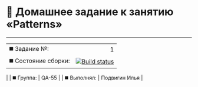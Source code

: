 #  :page_facing_up: Домашнее задание к занятию «Patterns»

---




| | |
|:------------------------------|--------------------------------------:|
| :black_medium_square: Задание №: | 1 |
| :black_medium_square: Состояние сборки: | [![Build status](https://ci.appveyor.com/api/projects/status/wgocg7idaw4wls1j/branch/main?svg=true)](https://ci.appveyor.com/project/Elias-Grail/patterns/branch/main)
|
| :black_medium_square: Группа: | QA-55 |
| :black_medium_square: Выполнял: | Подвигин Илья |
